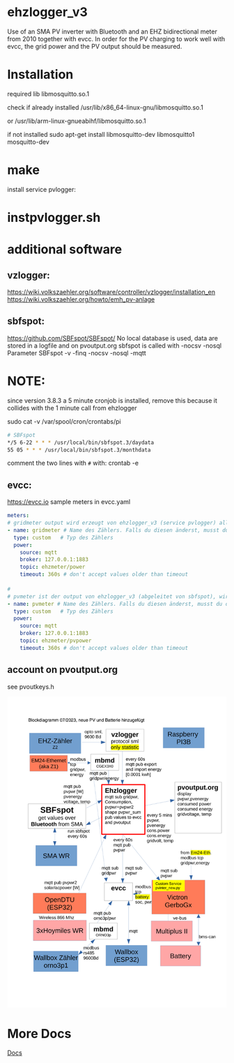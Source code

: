 # ehzlogger_v3

Use of an SMA PV inverter with Bluetooth and an EHZ bidirectional meter from 2010 together with evcc. 
In order for the PV charging to work well with evcc, the grid power and the PV output should be measured. 

# Installation
required lib libmosquitto.so.1

check if already installed 
/usr/lib/x86_64-linux-gnu/libmosquitto.so.1

or /usr/lib/arm-linux-gnueabihf/libmosquitto.so.1

if not installed
sudo apt-get install libmosquitto-dev libmosquitto1 mosquitto-dev


# make

install service pvlogger: 
# instpvlogger.sh



# additional software

vzlogger:
--------
https://wiki.volkszaehler.org/software/controller/vzlogger/installation_en
https://wiki.volkszaehler.org/howto/emh_pv-anlage

sbfspot:
---------
https://github.com/SBFspot/SBFspot/
No local database is used, data are stored in a logfile and on pvoutput.org
sbfspot is called with -nocsv -nosql Parameter
SBFspot  -v -finq -nocsv -nosql -mqtt

# NOTE: 
since version 3.8.3 a 5 minute cronjob is installed, remove this
because it collides with the 1 minute call from ehzlogger

sudo cat -v /var/spool/cron/crontabs/pi

```bash
# SBFspot
*/5 6-22 * * * /usr/local/bin/sbfspot.3/daydata 
55 05 * * * /usr/local/bin/sbfspot.3/monthdata
```

comment the two lines with `#` with: crontab -e


evcc:
------ 
https://evcc.io
sample meters in evcc.yaml
```yaml 
meters:
# gridmeter output wird erzeugt von ehzlogger_v3 (service pvlogger) alle 60 s (vpower-epower)
- name: gridmeter # Name des Zählers. Falls du diesen änderst, musst du die site-Konfiguration auch anpassen.
  type: custom   # Typ des Zählers
  power:
    source: mqtt
    broker: 127.0.0.1:1883
    topic: ehzmeter/power
    timeout: 360s # don't accept values older than timeout

#
# pvmeter ist der output von ehzlogger_v3 (abgeleitet von sbfspot), wird alle 60s von ehzlogger_v3 (service pvlogger) 
- name: pvmeter # Name des Zählers. Falls du diesen änderst, musst du die site-Konfiguration auch anpassen.
  type: custom   # Typ des Zählers
  power:
    source: mqtt
    broker: 127.0.0.1:1883
    topic: ehzmeter/pvpower
    timeout: 360s # don't accept values older than timeout
```

account on pvoutput.org
-------------------------
see pvoutkeys.h


![Blockdiagram](docs/blockdiagram.png)

# More Docs

[Docs](docs/ehzlogger_1.pdf)
